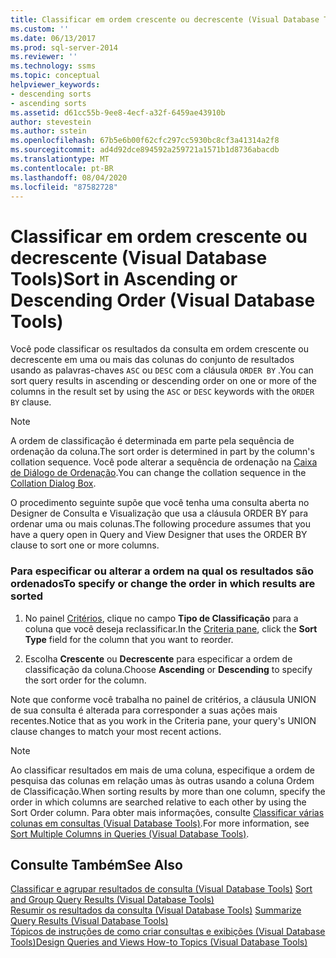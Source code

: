 ```yaml
---
title: Classificar em ordem crescente ou decrescente (Visual Database Tools) | Microsoft Docs
ms.custom: ''
ms.date: 06/13/2017
ms.prod: sql-server-2014
ms.reviewer: ''
ms.technology: ssms
ms.topic: conceptual
helpviewer_keywords:
- descending sorts
- ascending sorts
ms.assetid: d61cc55b-9ee8-4ecf-a32f-6459ae43910b
author: stevestein
ms.author: sstein
ms.openlocfilehash: 67b5e6b00f62cfc297cc5930bc8cf3a41314a2f8
ms.sourcegitcommit: ad4d92dce894592a259721a1571b1d8736abacdb
ms.translationtype: MT
ms.contentlocale: pt-BR
ms.lasthandoff: 08/04/2020
ms.locfileid: "87582728"
---
```

# <a name="sort-in-ascending-or-descending-order-visual-database-tools"></a><span data-ttu-id="fd48e-102">Classificar em ordem crescente ou decrescente (Visual Database Tools)</span><span class="sxs-lookup"><span data-stu-id="fd48e-102">Sort in Ascending or Descending Order (Visual Database Tools)</span></span>
  <span data-ttu-id="fd48e-103">Você pode classificar os resultados da consulta em ordem crescente ou decrescente em uma ou mais das colunas do conjunto de resultados usando as palavras-chaves `ASC` ou `DESC` com a cláusula `ORDER BY` .</span><span class="sxs-lookup"><span data-stu-id="fd48e-103">You can sort query results in ascending or descending order on one or more of the columns in the result set by using the `ASC` or `DESC` keywords with the `ORDER BY` clause.</span></span>  
  
> [!NOTE]  
>  <span data-ttu-id="fd48e-104">A ordem de classificação é determinada em parte pela sequência de ordenação da coluna.</span><span class="sxs-lookup"><span data-stu-id="fd48e-104">The sort order is determined in part by the column's collation sequence.</span></span> <span data-ttu-id="fd48e-105">Você pode alterar a sequência de ordenação na [Caixa de Diálogo de Ordenação](visual-database-tools.md).</span><span class="sxs-lookup"><span data-stu-id="fd48e-105">You can change the collation sequence in the [Collation Dialog Box](visual-database-tools.md).</span></span>  
  
 <span data-ttu-id="fd48e-106">O procedimento seguinte supõe que você tenha uma consulta aberta no Designer de Consulta e Visualização que usa a cláusula ORDER BY para ordenar uma ou mais colunas.</span><span class="sxs-lookup"><span data-stu-id="fd48e-106">The following procedure assumes that you have a query open in Query and View Designer that uses the ORDER BY clause to sort one or more columns.</span></span>  
  
### <a name="to-specify-or-change-the-order-in-which-results-are-sorted"></a><span data-ttu-id="fd48e-107">Para especificar ou alterar a ordem na qual os resultados são ordenados</span><span class="sxs-lookup"><span data-stu-id="fd48e-107">To specify or change the order in which results are sorted</span></span>  
  
1.  <span data-ttu-id="fd48e-108">No painel [Critérios](criteria-pane-visual-database-tools.md), clique no campo **Tipo de Classificação** para a coluna que você deseja reclassificar.</span><span class="sxs-lookup"><span data-stu-id="fd48e-108">In the [Criteria pane](criteria-pane-visual-database-tools.md), click the **Sort Type** field for the column that you want to reorder.</span></span>  
  
2.  <span data-ttu-id="fd48e-109">Escolha **Crescente** ou **Decrescente** para especificar a ordem de classificação da coluna.</span><span class="sxs-lookup"><span data-stu-id="fd48e-109">Choose **Ascending** or **Descending** to specify the sort order for the column.</span></span>  
  
 <span data-ttu-id="fd48e-110">Note que conforme você trabalha no painel de critérios, a cláusula UNION de sua consulta é alterada para corresponder a suas ações mais recentes.</span><span class="sxs-lookup"><span data-stu-id="fd48e-110">Notice that as you work in the Criteria pane, your query's UNION clause changes to match your most recent actions.</span></span>  
  
> [!NOTE]  
>  <span data-ttu-id="fd48e-111">Ao classificar resultados em mais de uma coluna, especifique a ordem de pesquisa das colunas em relação umas às outras usando a coluna Ordem de Classificação.</span><span class="sxs-lookup"><span data-stu-id="fd48e-111">When sorting results by more than one column, specify the order in which columns are searched relative to each other by using the Sort Order column.</span></span> <span data-ttu-id="fd48e-112">Para obter mais informações, consulte [Classificar várias colunas em consultas &#40;Visual Database Tools&#41;](sort-multiple-columns-in-queries-visual-database-tools.md).</span><span class="sxs-lookup"><span data-stu-id="fd48e-112">For more information, see [Sort Multiple Columns in Queries &#40;Visual Database Tools&#41;](sort-multiple-columns-in-queries-visual-database-tools.md).</span></span>  
  
## <a name="see-also"></a><span data-ttu-id="fd48e-113">Consulte Também</span><span class="sxs-lookup"><span data-stu-id="fd48e-113">See Also</span></span>  
 <span data-ttu-id="fd48e-114">[Classificar e agrupar resultados de consulta &#40;Visual Database Tools&#41;](sort-and-group-query-results-visual-database-tools.md) </span><span class="sxs-lookup"><span data-stu-id="fd48e-114">[Sort and Group Query Results &#40;Visual Database Tools&#41;](sort-and-group-query-results-visual-database-tools.md) </span></span>  
 <span data-ttu-id="fd48e-115">[Resumir os resultados da consulta &#40;Visual Database Tools&#41;](summarize-query-results-visual-database-tools.md) </span><span class="sxs-lookup"><span data-stu-id="fd48e-115">[Summarize Query Results &#40;Visual Database Tools&#41;](summarize-query-results-visual-database-tools.md) </span></span>  
 [<span data-ttu-id="fd48e-116">Tópicos de instruções de como criar consultas e exibições &#40;Visual Database Tools&#41;</span><span class="sxs-lookup"><span data-stu-id="fd48e-116">Design Queries and Views How-to Topics &#40;Visual Database Tools&#41;</span></span>](design-queries-and-views-how-to-topics-visual-database-tools.md)  
  
  
